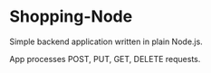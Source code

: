 # Shopping-Node

Simple backend application written in plain Node.js.

App processes POST, PUT, GET, DELETE requests.